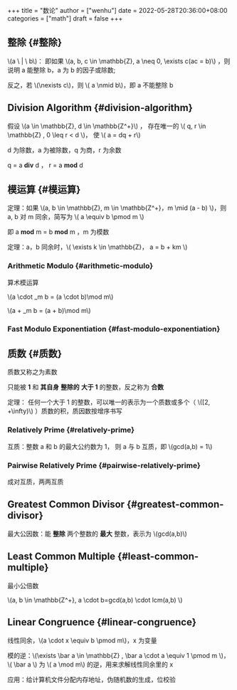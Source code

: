 +++
title = "数论"
author = ["wenhu"]
date = 2022-05-28T20:36:00+08:00
categories = ["math"]
draft = false
+++

## 整除 {#整除}

\\(a \ | \  b\\)： 即如果  \\(a, b, c \in \mathbb{Z}, a \neq 0, \exists c(ac = b)\\) ，则说明 a 能整除 b，a 为 b 的因子或除数;

反之，若 \\(\nexists c\\)，则 \\( a \nmid b\\)，即 a 不能整除 b


## Division Algorithm {#division-algorithm}

假设 \\(a \in \mathbb{Z}, d \in \mathbb{Z^+}\\) ， 存在唯一的 \\( q, r \in \mathbb{Z} ,  0 \leq r < d \\)， 使 \\( a = dq + r\\)

d 为除数，a 为被除数，q 为商，r 为余数

q =  a **div** d ， r = a **mod** d


## 模运算 {#模运算}

定理：如果 \\(a, b \in \mathbb{Z}, m \in \mathbb{Z^+}，m \mid (a - b)  \\)，则 a, b 对 m 同余，简写为 \\( a \equiv b \pmod m \\)

即 a **mod** m = b **mod** m ，m 为模数

定理：a，b 同余时，\\( \exists k \in \mathbb{Z}， a = b + km \\)


### Arithmetic Modulo {#arithmetic-modulo}

算术模运算

\\(a \cdot \_m b = (a \cdot b)\mod m\\)

\\(a + \_m b = (a + b)\mod m\\)


### Fast Modulo Exponentiation {#fast-modulo-exponentiation}


## 质数 {#质数}

质数又称之为素数

只能被 **1** 和 **其自身** **整除的** **大于 1** 的整数，反之称为 **合数**

定理： 任何一个大于 1 的整数，可以唯一的表示为一个质数或多个（ \\([2, +\infty)\\) ）质数的积，质因数按增序书写


### Relatively Prime {#relatively-prime}

互质：整数 a 和 b 的最大公约数为 1， 则 a 与 b 互质，即 \\(gcd(a,b) = 1\\)


### Pairwise Relatively Prime {#pairwise-relatively-prime}

成对互质，两两互质


## Greatest Common Divisor {#greatest-common-divisor}

最大公因数：能 **整除** 两个整数的 **最大** 整数，表示为 \\(gcd(a,b)\\)


## Least Common Multiple {#least-common-multiple}

最小公倍数

\\(a, b \in  \mathbb{Z^+}, a \cdot b=gcd(a,b) \cdot lcm(a,b)  \\)


## Linear Congruence {#linear-congruence}

线性同余，\\(a \cdot x \equiv b \pmod m\\)，x 为变量

模的逆：\\(\exists \bar a \in \mathbb{Z} , \bar a \cdot a \equiv 1 \pmod m  \\)，\\( \bar a \\) 为 \\(  a \mod m\\) 的逆，用来求解线性同余里的 x

应用：给计算机文件分配内存地址，伪随机数的生成，位校验
